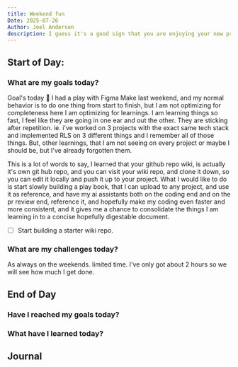 ```yaml
---
title: Weekend fun
Date: 2025-07-26
Author: Joel Anderson
description: I guess it's a good sign that you are enjoying your new profession when you want to spend you free time learning, and playing.
---
```


## Start of Day:

### What are my goals today?
Goal's today :thinking:
I had a play with Figma Make last weekend, and my normal behavior is to do one thing from start to finish, but I am not optimizing for completeness here I am optimizing for learnings. I am learning things so fast, I feel like they are going in one ear and out the other. They are sticking after repetition. ie. i've worked on 3 projects with the exact same tech stack and implemented RLS on 3 different things and I remember all of those things. But, other learnings, that I am not seeing on every project or maybe I should be, but I've already forgotten them.

This is a lot of words to say, I learned that your github repo wiki, is actually it's own git hub repo, and you can visit your wiki repo, and clone it down, so you can edit it locally and push it up to your project. What I would like to do is start slowly building a play book, that I can upload to any project, and use it as reference, and have my ai assistants both on the coding end and on the pr review end, reference it, and hopefully make my coding even faster and more consistent, and it gives me a chance to consolidate the things I am learning in to a concise hopefully digestable document.

- [ ] Start building a starter wiki repo.

### What are my challenges today?
As always on the weekends. limited time. I've only got about 2 hours so we will see how much I get done.


## End of Day

### Have I reached my goals today?


### What have I learned today?

## Journal
